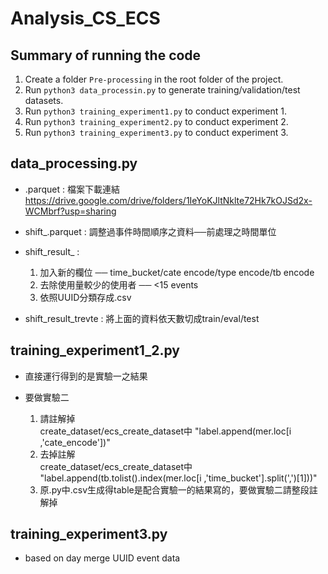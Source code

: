 # Analysis_CS_ECS

## Summary of running the code

1. Create a folder ```Pre-processing``` in the root folder of the project.
1. Run ```python3 data_processin.py``` to generate training/validation/test datasets.
1. Run ```python3 training_experiment1.py``` to conduct experiment 1.
1. Run ```python3 training_experiment2.py``` to conduct experiment 2.
1. Run ```python3 training_experiment3.py``` to conduct experiment 3.


## data_processing.py

- .parquet : 檔案下載連結 https://drive.google.com/drive/folders/1IeYoKJltNklte72Hk7kOJSd2x-WCMbrf?usp=sharing

- shift_.parquet : 調整過事件時間順序之資料──前處理之時間單位  

- shift_result_ :  

  1. 加入新的欄位 ── time_bucket/cate encode/type encode/tb encode  
  2. 去除使用量較少的使用者 ── <15 events
  3. 依照UUID分類存成.csv
  
- shift_result_trevte : 將上面的資料依天數切成train/eval/test

## training_experiment1_2.py

- 直接運行得到的是實驗一之結果

- 要做實驗二  

  1. 請註解掉  
     create_dataset/ecs_create_dataset中 "label.append(mer.loc[i ,'cate_encode'])"  
  2. 去掉註解  
     create_dataset/ecs_create_dataset中 "label.append(tb.tolist().index(mer.loc[i ,'time_bucket'].split(',')[1]))"  
  3. 原.py中.csv生成得table是配合實驗一的結果寫的，要做實驗二請整段註解掉  
 
## training_experiment3.py

- based on day merge UUID event data  
